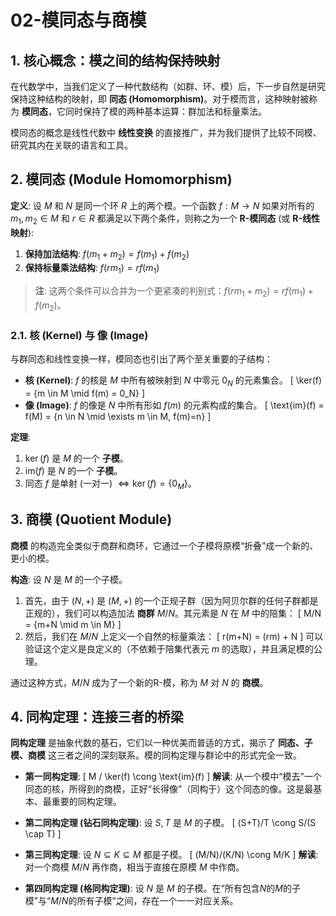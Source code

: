 # 02-模同态与商模

## 1. 核心概念：模之间的结构保持映射

在代数学中，当我们定义了一种代数结构（如群、环、模）后，下一步自然是研究保持这种结构的映射，即 **同态 (Homomorphism)**。对于模而言，这种映射被称为 **模同态**，它同时保持了模的两种基本运算：群加法和标量乘法。

模同态的概念是线性代数中 **线性变换** 的直接推广，并为我们提供了比较不同模、研究其内在关联的语言和工具。

## 2. 模同态 (Module Homomorphism)

**定义**: 设 $M$ 和 $N$ 是同一个环 $R$ 上的两个模。一个函数 $f: M \to N$ 如果对所有的 $m_1, m_2 \in M$ 和 $r \in R$ 都满足以下两个条件，则称之为一个 **R-模同态** (或 **R-线性映射**):

1.  **保持加法结构**: $f(m_1 + m_2) = f(m_1) + f(m_2)$
2.  **保持标量乘法结构**: $f(rm_1) = rf(m_1)$

> **注**: 这两个条件可以合并为一个更紧凑的判别式：$f(rm_1 + m_2) = rf(m_1) + f(m_2)$。

### 2.1. 核 (Kernel) 与 像 (Image)

与群同态和线性变换一样，模同态也引出了两个至关重要的子结构：

-   **核 (Kernel)**: $f$ 的核是 $M$ 中所有被映射到 $N$ 中零元 $0_N$ 的元素集合。
    \[
    \ker(f) = \{m \in M \mid f(m) = 0_N\}
    \]
-   **像 (Image)**: $f$ 的像是 $N$ 中所有形如 $f(m)$ 的元素构成的集合。
    \[
    \text{im}(f) = f(M) = \{n \in N \mid \exists m \in M, f(m)=n\}
    \]

**定理**:
1.  $\ker(f)$ 是 $M$ 的一个 **子模**。
2.  $\text{im}(f)$ 是 $N$ 的一个 **子模**。
3.  同态 $f$ 是单射 (一对一) $\iff \ker(f) = \{0_M\}$。

## 3. 商模 (Quotient Module)

**商模** 的构造完全类似于商群和商环，它通过一个子模将原模“折叠”成一个新的、更小的模。

**构造**:
设 $N$ 是 $M$ 的一个子模。
1.  首先，由于 $(N, +)$ 是 $(M, +)$ 的一个正规子群（因为阿贝尔群的任何子群都是正规的），我们可以构造加法 **商群** $M/N$。其元素是 $N$ 在 $M$ 中的陪集：
    \[
    M/N = \{m+N \mid m \in M\}
    \]
2.  然后，我们在 $M/N$ 上定义一个自然的标量乘法：
    \[
    r(m+N) = (rm) + N
    \]
    可以验证这个定义是良定义的（不依赖于陪集代表元 $m$ 的选取），并且满足模的公理。

通过这种方式，$M/N$ 成为了一个新的R-模，称为 $M$ 对 $N$ 的 **商模**。

## 4. 同构定理：连接三者的桥梁

**同构定理** 是抽象代数的基石，它们以一种优美而普适的方式，揭示了 **同态、子模、商模** 这三者之间的深刻联系。模的同构定理与群论中的形式完全一致。

-   **第一同构定理**:
    \[ M / \ker(f) \cong \text{im}(f) \]
    **解读**: 从一个模中“模去”一个同态的核，所得到的商模，正好“长得像”（同构于）这个同态的像。这是最基本、最重要的同构定理。

-   **第二同构定理 (钻石同构定理)**:
    设 $S, T$ 是 $M$ 的子模。
    \[ (S+T)/T \cong S/(S \cap T) \]

-   **第三同构定理**:
    设 $N \subseteq K \subseteq M$ 都是子模。
    \[ (M/N)/(K/N) \cong M/K \]
    **解读**: 对一个商模 $M/N$ 再作商，相当于直接在原模 $M$ 中作商。

-   **第四同构定理 (格同构定理)**:
    设 $N$ 是 $M$ 的子模。在“所有包含$N$的$M$的子模”与“$M/N$的所有子模”之间，存在一个一一对应关系。 